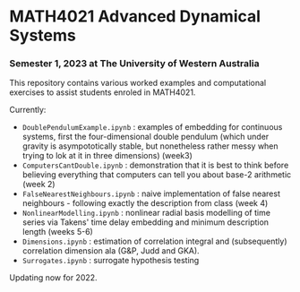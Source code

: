 # MATH4021 Advanced Dynamical Systems
### Semester 1, 2023 at The University of Western Australia

This repository contains various worked examples and computational exercises to assist students enroled in MATH4021.

Currently:
- ```DoublePendulumExample.ipynb``` : examples of embedding for continuous systems, first the four-dimensional double pendulum (which under gravity is asympototically stable, but nonetheless rather messy when trying to lok at it in three dimensions) (week3)
- ```ComputersCantDouble.ipynb``` :  demonstration that it is best to think before believing everything that computers can tell you about base-2 arithmetic (week 2)
- ``FalseNearestNeighbours.ipynb`` : naive implementation of false nearest neighbours - following exactly the description from class (week 4)    
- ``NonlinearModelling.ipynb`` : nonlinear radial basis modelling of time series via Takens' time delay embedding and minimum description length (weeks 5-6)
- ``Dimensions.ipynb`` : estimation of correlation integral and (subsequently) correlation dimension ala (G&P, Judd and GKA).              
- ``Surrogates.ipynb`` : surrogate hypothesis testing

Updating now for 2022.

